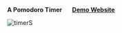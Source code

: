 **A Pomodoro Timer &nbsp; &nbsp; &nbsp; [Demo Website](https://ke-liang-liu.github.io/timer/)**

![timerS](https://user-images.githubusercontent.com/55439246/83521006-eef8ad80-a521-11ea-8e78-21cfe5d9d81a.png)
